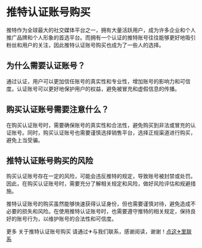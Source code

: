 # 推特认证账号购买

推特作为全球最大的社交媒体平台之一，拥有大量活跃用户，成为许多企业和个人推广品牌和个人形象的首选平台。而拥有一个认证的推特账号往往能够更好地吸引粉丝和用户的关注，因此推特认证账号购买也成为了一些人的选择。

## 为什么需要认证账号？

通过认证，用户可以更加信任账号的真实性和专业性，增加账号的影响力和可信度。认证账号可以更好地保护用户的权益，避免被冒充和虚假信息的传播。

## 购买认证账号需要注意什么？

在购买认证账号时，需要确保账号的真实性和合法性，避免购买到非法或冒充的认证账号。同时，购买认证账号也需要谨慎选择销售平台，选择正规渠道进行购买，避免上当受骗。

## 推特认证账号购买的风险

购买认证账号存在一定的风险，可能会违反推特的规定，导致账号被封禁或处罚。因此，在购买认证账号时，需要充分了解相关规定和风险，做好风险评估和规避措施。

推特认证账号的购买虽然能够快速获得认证身份，但也需要谨慎对待，避免造成不必要的损失和风险。在使用推特认证账号时，也需要遵守推特的相关规定，保持良好的账号行为，以维护账号的合法性和可信度。

更多 关于推特认证账号购买 请通过✈与我们联系，感谢阅读，谢谢！[点这✈里联系](https://d.k02.cc)